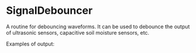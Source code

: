 # SignalDebouncer
 A routine for debouncing waveforms. It can be used to debounce the output of ultrasonic sensors, capacitive soil moisture sensors, etc.
 
 Examples of output:
 

